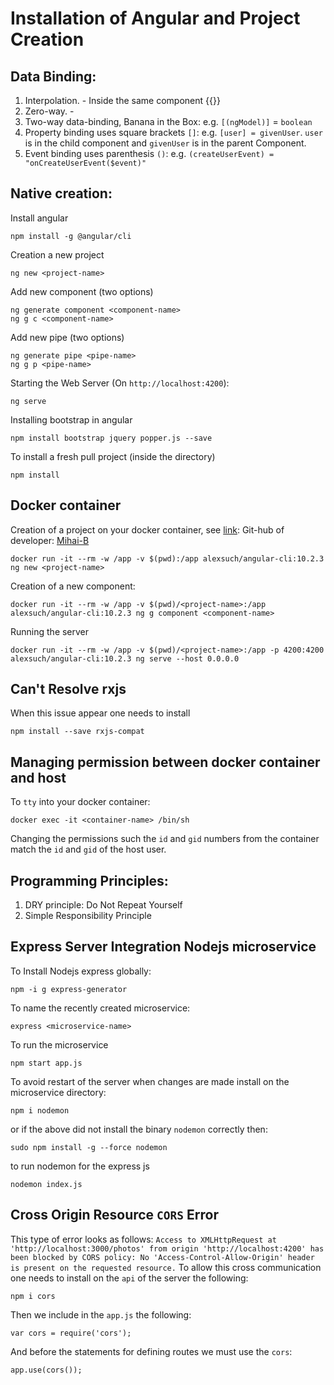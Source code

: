 # Installation of Angular and Project Creation
## Data Binding:
1. Interpolation. - Inside the same component {{}}
2. Zero-way. -  
3. Two-way data-binding, Banana in the Box: e.g. `[(ngModel)]` = `boolean`
4. Property binding uses square brackets `[]`: e.g. `[user] = givenUser`. `user` is in the child component and `givenUser` is in the parent Component.
5. Event binding uses parenthesis `()`: e.g. `(createUserEvent) = "onCreateUserEvent($event)"`

## Native creation:
Install angular
```console
npm install -g @angular/cli
```
Creation a new project
```console
ng new <project-name>
```
Add new component (two options)
```console
ng generate component <component-name>
ng g c <component-name>
```
Add new pipe (two options)
```console
ng generate pipe <pipe-name>
ng g p <pipe-name>
```
Starting the Web Server (On `http://localhost:4200`):
```console
ng serve
```
Installing bootstrap in angular
```console
npm install bootstrap jquery popper.js --save
```
To install a fresh pull project (inside the directory)
```
npm install
```

## Docker container
Creation of a project on your docker container, see [link](https://hub.docker.com/r/alexsuch/angular-cli):
Git-hub of developer: [Mihai-B](https://github.com/Mihai-B/angular-cli-docker)
```console
docker run -it --rm -w /app -v $(pwd):/app alexsuch/angular-cli:10.2.3 ng new <project-name>
```
Creation of a new component:
```console
docker run -it --rm -w /app -v $(pwd)/<project-name>:/app alexsuch/angular-cli:10.2.3 ng g component <component-name>
```
Running the server 
```console
docker run -it --rm -w /app -v $(pwd)/<project-name>:/app -p 4200:4200 alexsuch/angular-cli:10.2.3 ng serve --host 0.0.0.0
```

## Can't Resolve rxjs
When this issue appear one needs to install
```console
npm install --save rxjs-compat
```

## Managing permission between docker container and host
To `tty` into your docker container:
```console
docker exec -it <container-name> /bin/sh
```
Changing the permissions such the `id` and `gid` numbers from the container match the `id` and `gid` of the host user.

## Programming Principles:
1. DRY principle: Do Not Repeat Yourself
2. Simple Responsibility Principle

## Express Server Integration Nodejs microservice
To Install Nodejs express globally:
```console
npm -i g express-generator
```
To name the recently created microservice:
```console
express <microservice-name>
```
To run the microservice
```console
npm start app.js
```
To avoid restart of the server when changes are made install on the microservice directory:
```console
npm i nodemon
```
or if the above did not install the binary `nodemon` correctly then:
```console
sudo npm install -g --force nodemon
```
to run nodemon for the express js
```console
nodemon index.js
```

## Cross Origin Resource `CORS` Error
This type of error looks as follows:
`Access to XMLHttpRequest at 'http://localhost:3000/photos' from origin 'http://localhost:4200' has been blocked by CORS policy: No 'Access-Control-Allow-Origin' header is present on the requested resource.`
To allow this cross communication one needs to install on the `api` of the server the following:
```console
npm i cors
```
Then we include in the `app.js` the following:
```console
var cors = require('cors');
```
And before the statements for defining routes we must use the `cors`:
```console
app.use(cors());
```

